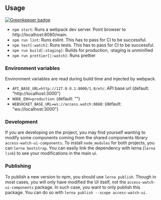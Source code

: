 ## Usage

[![Greenkeeper badge](https://badges.greenkeeper.io/access-watch/access-watch-ui.svg)](https://greenkeeper.io/)

* `npm start`: Runs a webpack dev server. Point browser to
  http://localhost:8080/main.
* `npm run lint`: Runs eslint. This has to pass for CI to be successful.
* `npm test[:watch]`: Runs tests. This has to pass for CI to be successful.
* `npm run build[:staging]`: Builds for production, :staging is unminified
* `npm run prettier[|:watch]`: Runs prettier

### Environment variables

Environment variables are read during build time and injected by webpack.

* `API_BASE_URL=http://127.0.0.1:8000/1.0/etc`: API base url (default: "http://localhost:3000")
* `NODE_ENV=production`: (default: "")
* `WEBSOCKET_BASE_URL=ws://access.watch:8888`: (default: "ws://localhost:3000")

### Development

If you are developing on the project, you may find yourself wanting to modify
some components coming from the shared components library `access-watch-ui-components`.
To install `node_modules` for both projects, you can `lerna bootstrap`.
You can easily link the dependency with lerna (`lerna link`) to see your modifications in the main ui.

### Publishing

To publish a new version to npm, you should use `lerna publish`.
Though in most cases, you will only have modified the UI itself, not the `access-watch-ui-components` package.
In such case, you want to only publish this package.
You can do so with `lerna publish --scope access-watch-ui`.
